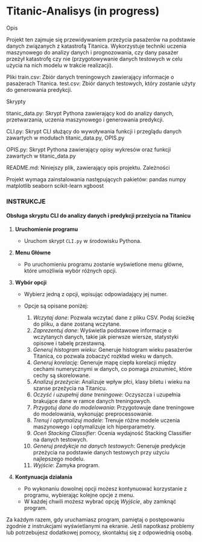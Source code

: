 # Titanic-Analisys (in progress)

Opis

Projekt ten zajmuje się przewidywaniem przeżycia pasażerów na podstawie danych związanych z katastrofą Titanica. Wykorzystuje techniki uczenia maszynowego do analizy danych i prognozowania, czy dany pasażer przeżył katastrofę czy nie (przygotowywanie danych testowych w celu użycia na nich modelu w trakcie realizacji).

Pliki
train.csv: Zbiór danych treningowych zawierający informacje o pasażerach Titanica.
test.csv: Zbiór danych testowych, który zostanie użyty do generowania predykcji.

Skrypty

titanic_data.py: Skrypt Pythona zawierający kod do analizy danych, przetwarzania, uczenia maszynowego i generowania predykcji.

CLI.py: Skrypt CLI służący do wywoływania funkcji i przeglądu danych zawartych w modułach titanic_data.py, OPIS.py

OPIS.py: Skrypt Pythona zawierający opisy wykresów oraz funkcji zawartych w titanic_data.py

README.md: Niniejszy plik, zawierający opis projektu.
Zależności

Projekt wymaga zainstalowania następujących pakietów:
pandas
numpy
matplotlib
seaborn
scikit-learn
xgboost

### INSTRUKCJE

#### Obsługa skryptu CLI do analizy danych i predykcji przeżycia na Titanicu

1. **Uruchomienie programu**
   - Uruchom skrypt `CLI.py` w środowisku Pythona.

2. **Menu Główne**
   - Po uruchomieniu programu zostanie wyświetlone menu główne, które umożliwia wybór różnych opcji.

3. **Wybór opcji**
   - Wybierz jedną z opcji, wpisując odpowiadający jej numer.
   - Opcje są opisane poniżej:

     1. *Wczytaj dane*: Pozwala wczytać dane z pliku CSV. Podaj ścieżkę do pliku, a dane zostaną wczytane.
     2. *Zaprezentuj dane*: Wyświetla podstawowe informacje o wczytanych danych, takie jak pierwsze wiersze, statystyki opisowe i tabelę przestawną.
     3. *Generuj histogram wieku*: Generuje histogram wieku pasażerów Titanica, co pozwala zobaczyć rozkład wieku w danych.
     4. *Generuj korelację*: Generuje mapę ciepła korelacji między cechami numerycznymi w danych, co pomaga zrozumieć, które cechy są skorelowane.
     5. *Analizuj przeżycie*: Analizuje wpływ płci, klasy biletu i wieku na szanse przeżycia na Titanicu.
     6. *Oczyść i uzupełnij dane treningowe*: Oczyszcza i uzupełnia brakujące dane w ramce danych treningowych.
     7. *Przygotuj dane do modelowania*: Przygotowuje dane treningowe do modelowania, wykonując preprocessowanie.
     8. *Trenuj i optymalizuj modele*: Trenuje różne modele uczenia maszynowego i optymalizuje ich hiperparametry.
     9. *Oceń Stacking Classifier*: Ocenia wydajność Stacking Classifier na danych testowych.
     10. *Generuj predykcje na danych testowych*: Generuje predykcje przeżycia na podstawie danych testowych przy użyciu najlepszego modelu.
     11. *Wyjście*: Zamyka program.

4. **Kontynuacja działania**
   - Po wykonaniu dowolnej opcji możesz kontynuować korzystanie z programu, wybierając kolejne opcje z menu.
   - W każdej chwili możesz wybrać opcję *Wyjście*, aby zamknąć program.

Za każdym razem, gdy uruchamiasz program, pamiętaj o postępowaniu zgodnie z instrukcjami wyświetlanymi na ekranie. Jeśli napotkasz problemy lub potrzebujesz dodatkowej pomocy, skontaktuj się z odpowiednią osobą.
